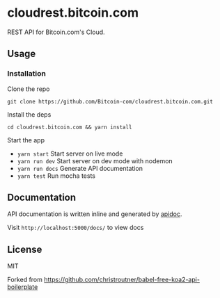 # cloudrest.bitcoin.com

REST API for Bitcoin.com's Cloud.

## Usage

### Installation

Clone the repo

`git clone https://github.com/Bitcoin-com/cloudrest.bitcoin.com.git`

Install the deps

`cd cloudrest.bitcoin.com && yarn install`

Start the app

* `yarn start` Start server on live mode
* `yarn run dev` Start server on dev mode with nodemon
* `yarn run docs` Generate API documentation
* `yarn test` Run mocha tests

## Documentation

API documentation is written inline and generated by [apidoc](http://apidocjs.com/).

Visit `http://localhost:5000/docs/` to view docs

## License

MIT

Forked from https://github.com/christroutner/babel-free-koa2-api-boilerplate
